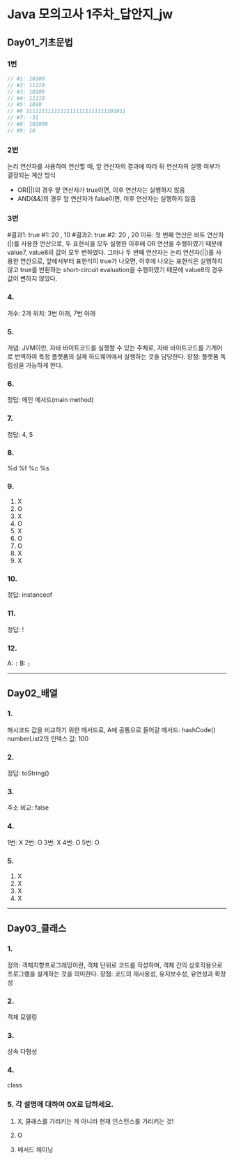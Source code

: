 # Java 모의고사 1주차_답안지_jw

## Day01_기초문법

### 1번
```java
// #1: 10100
// #2: 11110
// #3: 10100
// #4: 11110
// #5: 1010
// #6 11111111111111111111111111101011
// #7: -31
// #8: 101000
// #9: 10
```

### 2번
논리 연산자를 사용하여 연산할 때, 앞 연산자의 결과에 따라 뒤 연산자의 실행 여부가 결정되는 계산 방식
* OR(||)의 경우 앞 연산자가 true이면, 이후 연산자는 실행하지 않음
* AND(&&)의 경우 앞 연산자가 false이면, 이후 연산자는 실행하지 않음

### 3번
#결과1: true
#1: 20 , 10
#결과2: true
#2: 20 , 20
이유: 첫 번째 연산은 비트 연산자(|)를 사용한 연산으로, 두 표현식을 모두 실행한 이후에 OR 연산을 수행하였기 때문에 value7, value8의 값이 모두 변하였다.
그러나 두 번째 연산자는 논리 연산자(||)를 사용한 연산으로, 앞에서부터 표현식이 true가 나오면, 이후에 나오는 표현식은 실행하지 않고 true를 반환하는 short-circuit evaluation을 수행하였기 때문에 value8의 경우 값이 변하지 않았다.

### 4. 
개수: 2개
위치: 3번 아래, 7번 아래

### 5.
개념: JVM이란, 자바 바이트코드를 실행할 수 있는 주체로, 자바 바이트코드를 기계어로 번역하여 특정 플랫폼의 실제 하드웨어에서 실행하는 것을 담당한다.
장점: 플랫폼 독립성을 가능하게 한다.

### 6. 
정답: 메인 메서드(main method)

### 7. 
정답: 4, 5

### 8.
%d
%f
%c
%s

### 9. 
1. X
2. O
3. X
4. O
5. X
6. O
7. O
8. X
9. X

### 10. 
정답: instanceof

### 11.
정답: !

### 12.
A: `:`
B: `;`

---
## Day02_배열

### 1. 
해시코드 값을 비교하기 위한 메서드로, A에 공통으로 들어갈 메서드: hashCode()
numberList2의 인덱스 값: 100

### 2. 
정답: toString()

### 3. 
주소 비교: false

### 4.
1번: X
2번: O
3번: X
4번: O
5번: O

### 5.
1. X
2. X
3. X
4. X


---
## Day03_클래스

### 1.
정의: 객체지향프로그래밍이란, 객체 단위로 코드를 작성하며, 객체 간의 상호작용으로 프로그램을 설계하는 것을 의미한다.
장점: 코드의 재사용성, 유지보수성, 유연성과 확장성

### 2. 
객체 모델링

### 3. 
상속
다형성

### 4.
class

### 5. 각 설명에 대하여 OX로 답하세요.
1. X, 클래스를 가리키는 게 아니라 현재 인스턴스를 가리키는 것!
2. O

6. 메서드 체이닝